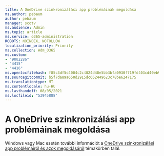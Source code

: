 ```yaml
---
title: A OneDrive szinkronizálási app problémáinak megoldása
ms.author: pebaum
author: pebaum
manager: scotv
ms.audience: Admin
ms.topic: article
ms.service: o365-administration
ROBOTS: NOINDEX, NOFOLLOW
localization_priority: Priority
ms.collection: Adm_O365
ms.custom:
- "9002286"
- "4415"
- "4416"
ms.openlocfilehash: f85c3df5c4004c2c4024d48e5bb3bfa0930f719fd403cd40eb9b09a13ca0d208
ms.sourcegitcommit: b5f7da89a650d2915dc652449623c78be6247175
ms.translationtype: MT
ms.contentlocale: hu-HU
ms.lasthandoff: 08/05/2021
ms.locfileid: "53945888"
---
```

# <a name="fix-onedrive-sync-issues"></a>A OneDrive szinkronizálási app problémáinak megoldása

Windows vagy Mac esetén további információt a [OneDrive szinkronizálási app problémáiról és azok megoldásáról](https://support.office.com/article/fix-onedrive-sync-problems-0899b115-05f7-45ec-95b2-e4cc8c4670b2) témakörben talál.
